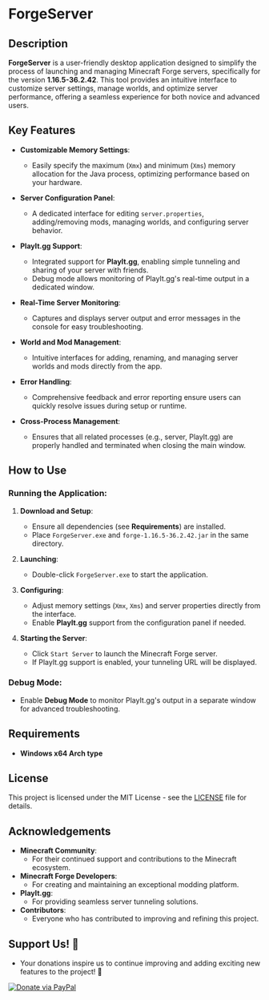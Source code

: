 # ForgeServer

## Description

**ForgeServer** is a user-friendly desktop application designed to simplify the process of launching and managing Minecraft Forge servers, specifically for the version **1.16.5-36.2.42**. This tool provides an intuitive interface to customize server settings, manage worlds, and optimize server performance, offering a seamless experience for both novice and advanced users.

## Key Features

- **Customizable Memory Settings**:
  - Easily specify the maximum (`Xmx`) and minimum (`Xms`) memory allocation for the Java process, optimizing performance based on your hardware.

- **Server Configuration Panel**:
  - A dedicated interface for editing `server.properties`, adding/removing mods, managing worlds, and configuring server behavior.

- **PlayIt.gg Support**:
  - Integrated support for **PlayIt.gg**, enabling simple tunneling and sharing of your server with friends. 
  - Debug mode allows monitoring of PlayIt.gg's real-time output in a dedicated window.

- **Real-Time Server Monitoring**:
  - Captures and displays server output and error messages in the console for easy troubleshooting.

- **World and Mod Management**:
  - Intuitive interfaces for adding, renaming, and managing server worlds and mods directly from the app.

- **Error Handling**:
  - Comprehensive feedback and error reporting ensure users can quickly resolve issues during setup or runtime.

- **Cross-Process Management**:
  - Ensures that all related processes (e.g., server, PlayIt.gg) are properly handled and terminated when closing the main window.

## How to Use

### Running the Application:
1. **Download and Setup**:
   - Ensure all dependencies (see **Requirements**) are installed.
   - Place `ForgeServer.exe` and `forge-1.16.5-36.2.42.jar` in the same directory.

2. **Launching**:
   - Double-click `ForgeServer.exe` to start the application.

3. **Configuring**:
   - Adjust memory settings (`Xmx`, `Xms`) and server properties directly from the interface.
   - Enable **PlayIt.gg** support from the configuration panel if needed.

4. **Starting the Server**:
   - Click `Start Server` to launch the Minecraft Forge server.
   - If PlayIt.gg support is enabled, your tunneling URL will be displayed.

### Debug Mode:
- Enable **Debug Mode** to monitor PlayIt.gg's output in a separate window for advanced troubleshooting.

## Requirements

- **Windows x64 Arch type**

## License

This project is licensed under the MIT License - see the [LICENSE](./LICENSE.md) file for details.

## Acknowledgements

- **Minecraft Community**:
  - For their continued support and contributions to the Minecraft ecosystem.
- **Minecraft Forge Developers**:
  - For creating and maintaining an exceptional modding platform.
- **PlayIt.gg**:
  - For providing seamless server tunneling solutions.
- **Contributors**:
  - Everyone who has contributed to improving and refining this project.

## Support Us! 💖

- Your donations inspire us to continue improving and adding exciting new features to the project! 🙌

[![Donate via PayPal](https://www.paypalobjects.com/webstatic/en_US/i/buttons/PP_logo_h_200x51.png)](https://paypal.me/bvm1705)

